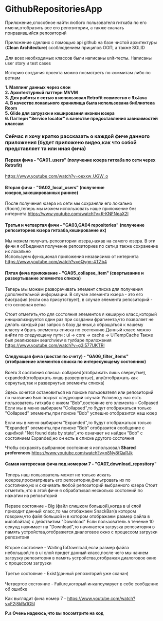 # GithubRepositoriesApp
Приложение,способное найти любого пользователя гитхаба по его имени,отобразить все его репозитории, а также скачать понравившийся репозиторий

Приложение сделано с помощью api github на базе чистой архитектуры (**Clean Architecture**) cсоблюдением приципов ООП, а также SOLID <br /> <br />
Для всех необходимых классов были написаны unit-тесты. Написаны user story и test cases

Историю создания проекта можно посмотреть по коммитам либо по веткам

**1. Маппинг данных через слои** <br />
**2. Архитектурный паттерн MVVM** <br />
**3. Для работы с сетью я использовал Retrofit совместно с RxJava** <br />
**4. В качестве локального хранилища была использована библиотека  Room** <br />
**5. Glide для загрузки и кеширования иконки юзера** <br />
**6. Паттерн "Service locator" в качестве предоставления зависимостей классам**

### Сейчас я хочу кратко рассказать о каждой фиче данного приложения (будет приложено видео,как что собой представляет та или иная фича)

#### Первая фича - "GA01_users" (получение юзера гитхаба по сети черех Retrofit)
https://www.youtube.com/watch?v=oexxw_UGW_o <br/>

#### Вторая фича - "GA02_local_users" (получение юзеров,закешированных раннее) <br/>
После получения юзера из сети мы сохраняли его локально (Room),теперь мы можем использовать наше приложение без интернета
https://www.youtube.com/watch?v=K-KNFNeaX2I <br/>

#### Третья и четвертая фичи - "GA03,GA04 repositories" (получение репозиториев юзера гитхаба,кеширование их) <br/>
Мы можем получать репозитории юзера,нажав на самого юзера. В эти фичи я обЪединил получение репозиториев по сети,а также сохранение их локально <br />
Используем функционал приложения независимо от интернета
https://www.youtube.com/watch?v=eQygn-4TZb4 <br/>

#### Пятая фича приложение - "GA05_collapse_item" (свертывание и развертывание элементов списка)
Теперь мы можем разворачивать элемент списка для получения дополнительной информации. В случае элемента юзера - это его биография (если она присутствует), 
в случае элемента репозиторий - его основная ветка

Стоит отметить,что для состояния элементов я кеширую класс,который инициализируется один раз при создании фрагмента,что позволяет не делать каждый раз запрос в базу данных,а обращаться к нашему классу и брать элементы списка по состоянию
Данный класс можно анйти по следующему пути : ui -> core -> cache -> UiTempCache
Также был реализован searchview в тулбаре приложения
https://www.youtube.com/watch?v=g3i577UKTRI <br/>

#### Следующая фича (шестая по счету) - "GA06_filter_items" (отображение элементов списка по интересующему состоянию)
Всего 3 состояния списка: collapsed(отображать лишь свернутые), expanded(отображать лишь развернутые), any(отображать как сернутые,так и развернутые элементы списка)

Здесь хочется остановиться на поиске пользователя или репозиторий по названию
Был покрыт следующий случай: Условно,у нас есть пользователь гитхаба с ником "Bob",состояние его элемента - Collpased
Если мы в меню выбираем "Collapsed",то будут отображаться только "Collapsed" элементы,при поиске "Bob" успешно отобразится наш юзер

Если мы в меню выбираем "Expanded",то будут отображаться только "Expanded" элементы,при поиске "Bob" отобразится сообщение с ошибкой "Not found data by state",что означает не найден "Bob" с состоянием Expanded,но он есть в списке другого состояния

Чтобы сохранять выбранное состояние я использовал **Shared preferences**
https://www.youtube.com/watch?v=n8Ny8fQaRJk <br/>

#### Самая интересная фича под номером 7 - "GA07_download_repository"
Теперь наш пользователь может не только искать юзеров,просматривать его репозитории,фильтровать их по состоянию,но и скачивать любой репозиторий выбранного юзера
Стоит отметить,что в этой фиче я обрабатывал несколько состояний по нажатии на репозиторий <br /> <br />
Первое состояние - Big (файл слишком большой),когда в ui слой приходит данный класс,то мы отобажаем SnackBar(в котором говорим,что файл большой и в котором отображаем размер файла в килобайтах) с действитим "Download"
Если пользователь в течение 10 секунд нажимает на "Download",то начинается загрузка репозитория в память устройства,отображется диалоговое окно с процессом загрузки репозитоия<br /><br />
Второе состояние - WaitingToDownload,если размер файла небольшой,то в ui слой придет данный класс,после чего мы начнем загрузку репозитория в память устройства,отображая диалоговое окно с процессом загрузки<br /><br />
Третье состояние - Exist(данный репозиторий уже скачан)<br /><br />
Четвертое состояние - Failure,который инкапсулирует в себе сообщение об ошибке

Как выглядит фича номер 7 - https://www.youtube.com/watch?v=F2j8kRa1G5I

**P.s Очень надеюсь,что вы посомтрите на код**
